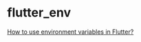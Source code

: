 # flutter_env

[How to use environment variables in Flutter?](https://medium.com/@ajay.kumar_14/how-to-use-environment-variables-in-flutter-90cfc882177d)
